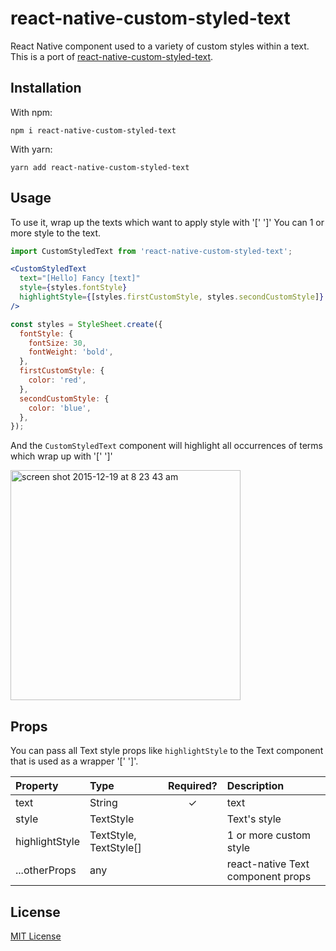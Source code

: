 # react-native-custom-styled-text

React Native component used to a variety of custom styles within a text. This is a port of [react-native-custom-styled-text](https://github.com/bini0823/react-native-custom-styled-text#readme).

## Installation

With npm:

```
npm i react-native-custom-styled-text
```

With yarn:

```
yarn add react-native-custom-styled-text
```

## Usage

To use it, wrap up the texts which want to apply style with '[' ']'
You can 1 or more style to the text. 

```jsx
import CustomStyledText from 'react-native-custom-styled-text';

<CustomStyledText
  text="[Hello] Fancy [text]"
  style={styles.fontStyle}
  highlightStyle={[styles.firstCustomStyle, styles.secondCustomStyle]}
/>

const styles = StyleSheet.create({
  fontStyle: {
    fontSize: 30,
    fontWeight: 'bold',
  },
  firstCustomStyle: {
    color: 'red',
  },
  secondCustomStyle: {
    color: 'blue',
  },
});
```

And the `CustomStyledText` component will highlight all occurrences of terms which wrap up with '[' ']'

<img width="368" alt="screen shot 2015-12-19 at 8 23 43 am" src="https://user-images.githubusercontent.com/43259318/121778909-1cb41000-cbd4-11eb-97fd-deac6e19f7bb.png">

## Props

You can pass all Text style props like `highlightStyle` to the Text component that is used as a wrapper '[' ']'.

| Property           | Type          | Required? | Description                                                                                                                                         |
| :----------------- | :------------ | :-------: | :-------------------------------------------------------------------------------------------------------------------------------------------------- |
| text        | String |     ✓     | text                                                                                                                               |
| style    | TextStyle        |          | Text's style                                                                                                                        |
| highlightStyle         | TextStyle, TextStyle[]       |           | 1 or more custom style                                                             |
| ...otherProps      | any       |           | react-native Text component props                                                                     |

## License

[MIT License](LICENSE)
